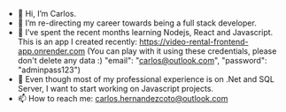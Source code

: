 - 👋 Hi, I’m Carlos.
- 👀 I’m re-directing my career towards being a full stack developer.
- 🌱 I’ve spent the recent months learning Nodejs, React and Javascript. This is an app I created recently: https://video-rental-frontend-app.onrender.com (You can play with it using these credentials, please don't delete any data :)     "email": "carlos@outlook.com", "password": "adminpass123")
- 💞️ Even though most of my professional experience is on .Net and SQL Server, I want to start working on Javascript projects.
- 📫 How to reach me: carlos.hernandezcoto@outlook.com

<!---
carloshernandezcoto/carloshernandezcoto is a ✨ special ✨ repository because its `README.md` (this file) appears on your GitHub profile.
You can click the Preview link to take a look at your changes.
--->

